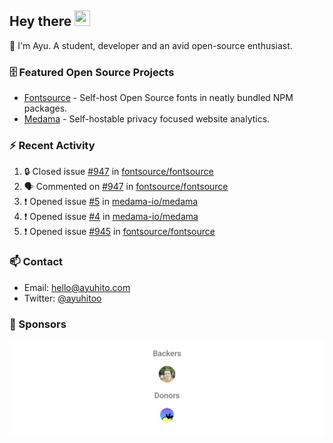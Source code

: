 ## Hey there <img src="https://media.giphy.com/media/hvRJCLFzcasrR4ia7z/giphy.gif" width="25" height="25">

📝 I'm Ayu. A student, developer and an avid open-source enthusiast.

### 🗄 Featured Open Source Projects

- [Fontsource](https://github.com/fontsource/fontsource) - Self-host Open Source fonts in neatly bundled NPM packages.
- [Medama](https://github.com/medama-io/medama) - Self-hostable privacy focused website analytics.

### ⚡ Recent Activity

<!--START_SECTION:activity-->

1. 🔒 Closed issue [#947](https://github.com/fontsource/fontsource/issues/947) in [fontsource/fontsource](https://github.com/fontsource/fontsource)
2. 🗣 Commented on [#947](https://github.com/fontsource/fontsource/issues/947#issuecomment-1979862209) in [fontsource/fontsource](https://github.com/fontsource/fontsource)
3. ❗ Opened issue [#5](https://github.com/medama-io/medama/issues/5) in [medama-io/medama](https://github.com/medama-io/medama)
4. ❗ Opened issue [#4](https://github.com/medama-io/medama/issues/4) in [medama-io/medama](https://github.com/medama-io/medama)
5. ❗ Opened issue [#945](https://github.com/fontsource/fontsource/issues/945) in [fontsource/fontsource](https://github.com/fontsource/fontsource)
<!--END_SECTION:activity-->

### 📫 Contact

- Email: hello@ayuhito.com
- Twitter: [@ayuhitoo](https://twitter.com/ayuhitoo)

### :sparkling_heart: Sponsors

<p align="center">
  <a href="https://cdn.jsdelivr.net/gh/ayuhito/ayuhito/sponsors.svg">
    <img src='https://raw.githubusercontent.com/ayuhito/ayuhito/master/sponsors.svg'/>
  </a>
</p>
